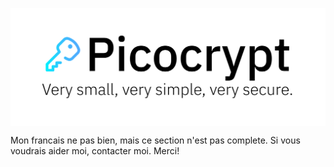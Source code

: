 <p align="center"><img align="center" src="/images/logo.svg" width="512" alt="Picocrypt"></p>

Mon francais ne pas bien, mais ce section n'est pas complete. Si vous voudrais aider moi, contacter moi. Merci!
